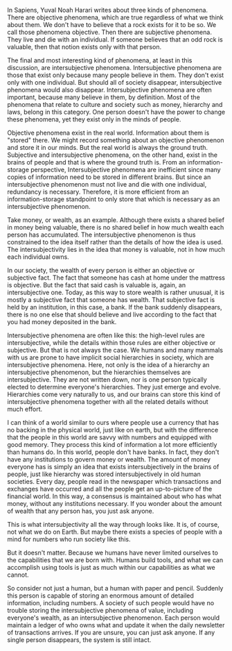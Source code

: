 In Sapiens, Yuval Noah Harari writes about three kinds of phenomena. There are objective phenomena, which are true regardless of what we think about them. We don't have to believe that a rock exists for it to be so. We call those phenomena objective. Then there are subjective phenomena. They live and die with an individual. If someone believes that an odd rock is valuable, then that notion exists only with that person.

The final and most interesting kind of phenomena, at least in this discussion, are intersubjective phenomena. Intersubjective phenomena are those that exist only because many people believe in them. They don't exist only with one individual. But should all of society disappear, intersubjective phenomena would also disappear. Intersubjective phenomena are often important, because many believe in them, by definition. Most of the phenomena that relate to culture and society such as money, hierarchy and laws, belong in this category. One person doesn't have the power to change these phenomena, yet they exist only in the minds of people.

Objective phenomena exist in the real world. Information about them is "stored" there. We might record something about an objective phenomenon and store it in our minds. But the real world is always the ground truth. Subjective and intersubjective phenomena, on the other hand, exist in the brains of people and that is where the ground truth is. From an information-storage perspective, Intersubjective phenomena are inefficient since many copies of information need to be stored in different brains. But since an intersubjective phenomenon must not live and die with one individual, redundancy is necessary. Therefore, it is more efficient from an information-storage standpoint to only store that which is necessary as an intersubjective phenomenon.

Take money, or wealth, as an example. Although there exists a shared belief in money being valuable, there is no shared belief in how much wealth each person has accumulated. The intersubjective phenomenon is thus constrained to the idea itself rather than the details of how the idea is used. The intersubjectivity lies in the idea that money is valuable, not in how much each individual owns.

In our society, the wealth of every person is either an objective or subjective fact. The fact that someone has cash at home under the mattress is objective. But the fact that said cash is valuable is, again, an intersubjective one. Today, as this way to store wealth is rather unusual, it is mostly a subjective fact that someone has wealth. That subjective fact is held by an institution, in this case, a bank. If the bank suddenly disappears, there is no one else that should believe and live according to the fact that you had money deposited in the bank.

Intersubjective phenomena are often like this: the high-level rules are intersubjective, while the details within those rules are either objective or subjective. But that is not always the case. We humans and many mammals with us are prone to have implicit social hierarchies in society, which are intersubjective phenomena. Here, not only is the idea of a hierarchy an intersubjective phenomenon, but the hierarchies themselves are intersubjective. They are not written down, nor is one person typically elected to determine everyone's hierarchies. They just emerge and evolve. Hierarchies come very naturally to us, and our brains can store this kind of intersubjective phenomena together with all the related details without much effort.

I can think of a world similar to ours where people use a currency that has no backing in the physical world, just like on earth, but with the difference that the people in this world are savvy with numbers and equipped with good memory. They process this kind of information a lot more efficiently than humans do. In this world, people don't have banks. In fact, they don't have any institutions to govern money or wealth. The amount of money everyone has is simply an idea that exists intersubjectively in the brains of people, just like hierarchy was stored intersubjectively in old human societies. Every day, people read in the newspaper which transactions and exchanges have occurred and all the people get an up-to-picture of the financial world. In this way, a consensus is maintained about who has what money, without any institutions necessary. If you wonder about the amount of wealth that any person has, you just ask anyone.

This is what intersubjectivity all the way through looks like. It is, of course, not what we do on Earth. But maybe there exists a species of people with a mind for numbers who run society like this.

But it doesn't matter. Because we humans have never limited ourselves to the capabilities that we are born with. Humans build tools, and what we can accomplish using tools is just as much within our capabilities as what we cannot.

So consider not just a human, but a human with paper and pencil. Suddenly this person is capable of storing an enormous amount of detailed information, including numbers. A society of such people would have no trouble storing the intersubjective phenomena of value, including everyone's wealth, as an intersubjective phenomenon. Each person would maintain a ledger of who owns what and update it when the daily newsletter of transactions arrives. If you are unsure, you can just ask anyone. If any single person disappears, the system is still intact.
